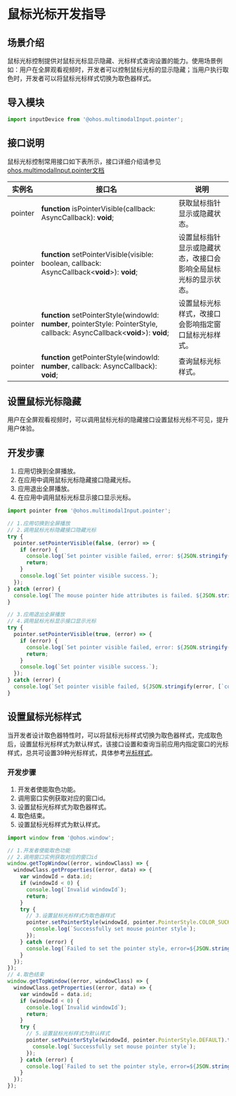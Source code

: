 # 鼠标光标开发指导

## 场景介绍

鼠标光标控制提供对鼠标光标显示隐藏、光标样式查询设置的能力。使用场景例如：用户在全屏观看视频时，开发者可以控制鼠标光标的显示隐藏；当用户执行取色时，开发者可以将鼠标光标样式切换为取色器样式。

## 导入模块

```js
import inputDevice from '@ohos.multimodalInput.pointer';
```

## 接口说明

鼠标光标控制常用接口如下表所示，接口详细介绍请参见[ohos.multimodalInput.pointer文档](../reference/apis/js-apis-pointer.md)

| 实例名  | 接口名                                                       | 说明                                                         |
| ------- | ------------------------------------------------------------ | ------------------------------------------------------------ |
| pointer | **function** isPointerVisible(callback: AsyncCallback<boolean>): **void**; | 获取鼠标指针显示或隐藏状态。                                 |
| pointer | **function** setPointerVisible(visible: boolean, callback: AsyncCallback<**void**>): **void**; | 设置鼠标指针显示或隐藏状态，改接口会影响全局鼠标光标的显示状态。 |
| pointer | **function** setPointerStyle(windowId: **number**, pointerStyle: PointerStyle, callback: AsyncCallback<**void**>): **void**; | 设置鼠标光标样式，改接口会影响指定窗口鼠标光标样式。         |
| pointer | **function** getPointerStyle(windowId: **number**, callback: AsyncCallback<PointerStyle>): **void**; | 查询鼠标光标样式。                                           |

## 设置鼠标光标隐藏

用户在全屏观看视频时，可以调用鼠标光标的隐藏接口设置鼠标光标不可见，提升用户体验。

## 开发步骤

1. 应用切换到全屏播放。
2. 在应用中调用鼠标光标隐藏接口隐藏光标。
3. 应用退出全屏播放。
4. 在应用中调用鼠标光标显示接口显示光标。

```js
import pointer from '@ohos.multimodalInput.pointer';

// 1.应用切换到全屏播放
// 2.调用鼠标光标隐藏接口隐藏光标
try {
  pointer.setPointerVisible(false, (error) => {
    if (error) {
      console.log(`Set pointer visible failed, error: ${JSON.stringify(error, [`code`, `message`])}`);
      return;
    }
    console.log(`Set pointer visible success.`);
  });
} catch (error) {
  console.log(`The mouse pointer hide attributes is failed. ${JSON.stringify(error, [`code`, `message`])}`);
}

// 3.应用退出全屏播放
// 4.调用鼠标光标显示接口显示光标
try {
  pointer.setPointerVisible(true, (error) => {
    if (error) {
      console.log(`Set pointer visible failed, error: ${JSON.stringify(error, [`code`, `message`])}`);
      return;
    }
    console.log(`Set pointer visible success.`);
  });
} catch (error) {
  console.log(`Set pointer visible failed, ${JSON.stringify(error, [`code`, `message`])}`);
}
```

## 设置鼠标光标样式

当开发者设计取色器特性时，可以将鼠标光标样式切换为取色器样式，完成取色后，设置鼠标光标样式为默认样式，该接口设置和查询当前应用内指定窗口的光标样式，总共可设置39种光标样式，具体参考[光标样式](../reference/apis/js-apis-pointer.md#pointerstyle9)。

### 开发步骤

1. 开发者使能取色功能。
2. 调用窗口实例获取对应的窗口id。
3. 设置鼠标光标样式为取色器样式。
4. 取色结束。
5. 设置鼠标光标样式为默认样式。

```js
import window from '@ohos.window';

// 1.开发者使能取色功能
// 2.调用窗口实例获取对应的窗口id
window.getTopWindow((error, windowClass) => {
  windowClass.getProperties((error, data) => {
    var windowId = data.id;
    if (windowId < 0) {
      console.log(`Invalid windowId`);
      return;
    }
    try {
      // 3.设置鼠标光标样式为取色器样式
      pointer.setPointerStyle(windowId, pointer.PointerStyle.COLOR_SUCKER).then(() => {
        console.log(`Successfully set mouse pointer style`);
      });
    } catch (error) {
      console.log(`Failed to set the pointer style, error=${JSON.stringify(error)}, msg=${JSON.stringify(message)}`);
    }
  });
});
// 4.取色结束
window.getTopWindow((error, windowClass) => {
  windowClass.getProperties((error, data) => {
    var windowId = data.id;
    if (windowId < 0) {
      console.log(`Invalid windowId`);
      return;
    }
    try {
      // 5.设置鼠标光标样式为默认样式
      pointer.setPointerStyle(windowId, pointer.PointerStyle.DEFAULT).then(() => {
        console.log(`Successfully set mouse pointer style`);
      });
    } catch (error) {
      console.log(`Failed to set the pointer style, error=${JSON.stringify(error)}, msg=${JSON.stringify(message)}`);
    }
  });
});
```
